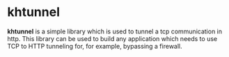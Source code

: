 # khtunnel
**khtunnel** is a simple library which is used to tunnel a tcp communication in http.
This library can be used to build any application which needs to use TCP to HTTP tunneling for, for example, bypassing a firewall.
